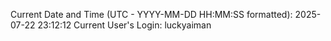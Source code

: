 Current Date and Time (UTC - YYYY-MM-DD HH:MM:SS formatted): 2025-07-22 23:12:12
Current User's Login: luckyaiman
